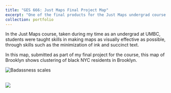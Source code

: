 ```yaml
---
title: "GES 666: Just Maps Final Project Map"
excerpt: "One of the final products for the Just Maps undergrad course at UMBC <br/><img src='/images/Black_Densities_Layout.png'>"
collection: portfolio
---
```


In the Just Maps course, taken during my time as an undergrad at UMBC, students were taught skills in making maps as visually effective as possible, through skills such as the minimization of ink and succinct text.

In this map, submitted as part of my final project for the course, this map of Brooklyn shows clustering of black NYC residents in Brooklyn.

![Badassness scales](/images/Black_Densities_Layout.png "Brooklyn Black Residency Density")

<br/><img src='/images/Black_Densities_Layout.png'>


